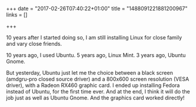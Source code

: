 +++
date = "2017-02-26T07:40:22+01:00"
title = "1488091221881200967"
links = []

+++

10 years after I started doing so, I am still installing Linux for close family
and vary close friends.

10 years ago, I used Ubuntu. 5 years ago, Linux Mint. 3 years ago, Ubuntu Gnome.

But yesterday, Ubuntu just let me the choice between a black screen (amdgru-pro
closed source driver) and a 800x600 screen resolution (VESA driver), with a
Radeon RX460 graphic card. I ended up installing Fedora instead of Ubuntu, for
the first time ever. And at the end, I think it will do the job just as well as
Ubuntu Gnome. And the graphics card worked directly!
